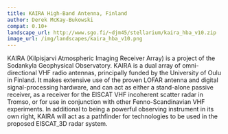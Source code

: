 ```yaml
---
title: KAIRA High-Band Antenna, Finland
author: Derek McKay-Bukowski
compat: 0.10+
landscape_url: http://www.sgo.fi/~djm45/stellarium/kaira_hba_v10.zip
image_url: /img/landscapes/kaira_hba_v10.png
---
```

KAIRA (Kilpisjarvi Atmospheric Imaging Receiver Array) is a project of the Sodankyla Geophysical Observatory. KAIRA is a dual array of omni-directional VHF radio antennas, principally funded by the University of Oulu in Finland. It makes extensive use of the proven LOFAR antenna and digital signal-processing hardware, and can act as either a stand-alone passive receiver, as a receiver for the EISCAT VHF incoherent scatter radar in Tromso, or for use in conjunction with other Fenno-Scandinavian VHF experiments. In additional to being a powerful observing instrument in its own right, KAIRA will act as a pathfinder for technologies to be used in the proposed EISCAT_3D radar system.